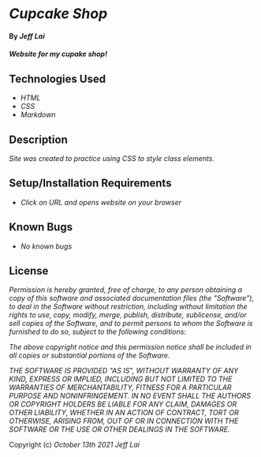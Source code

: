 # _Cupcake Shop_

#### By _**Jeff Lai**_

#### _Website for my cupake shop!_

## Technologies Used

* _HTML_
* _CSS_
* _Markdown_

## Description

_Site was created to practice using CSS to style class elements._

## Setup/Installation Requirements

* _Click on URL and opens website on your browser_


## Known Bugs

* _No known bugs_


## License

_Permission is hereby granted, free of charge, to any person obtaining a copy
of this software and associated documentation files (the "Software"), to deal
in the Software without restriction, including without limitation the rights
to use, copy, modify, merge, publish, distribute, sublicense, and/or sell
copies of the Software, and to permit persons to whom the Software is
furnished to do so, subject to the following conditions:_

_The above copyright notice and this permission notice shall be included in all
copies or substantial portions of the Software._

_THE SOFTWARE IS PROVIDED "AS IS", WITHOUT WARRANTY OF ANY KIND, EXPRESS OR
IMPLIED, INCLUDING BUT NOT LIMITED TO THE WARRANTIES OF MERCHANTABILITY,
FITNESS FOR A PARTICULAR PURPOSE AND NONINFRINGEMENT. IN NO EVENT SHALL THE
AUTHORS OR COPYRIGHT HOLDERS BE LIABLE FOR ANY CLAIM, DAMAGES OR OTHER
LIABILITY, WHETHER IN AN ACTION OF CONTRACT, TORT OR OTHERWISE, ARISING FROM,
OUT OF OR IN CONNECTION WITH THE SOFTWARE OR THE USE OR OTHER DEALINGS IN THE
SOFTWARE._

Copyright (c) _October 13th 2021_ _Jeff Lai_